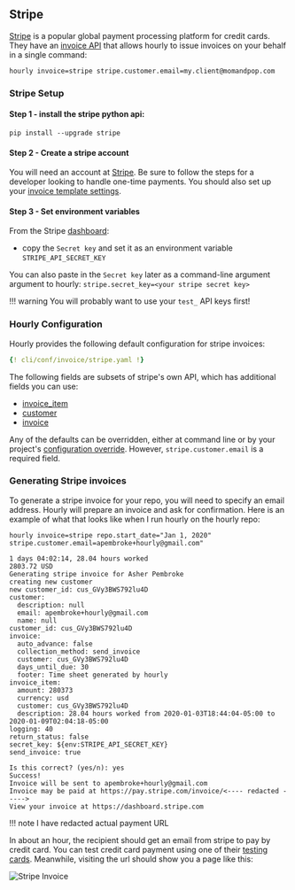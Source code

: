 
## Stripe

[Stripe](https://stripe.com/) is a popular global payment processing platform for credit cards. They have an [invoice API](https://stripe.com/docs/billing/invoices/sending) that allows hourly to issue invoices on your behalf in a single command:

`hourly invoice=stripe stripe.customer.email=my.client@momandpop.com`

### Stripe Setup

#### Step 1 - install the stripe python api:

`pip install --upgrade stripe`


#### Step 2 - Create a stripe account

You will need an account at [Stripe](https://stripe.com/). Be sure to follow the steps for a developer looking to handle one-time payments. You should also set up your [invoice template settings](https://dashboard.stripe.com/account/billing/invoice).

#### Step 3 - Set environment variables

From the Stripe [dashboard](https://dashboard.stripe.com/apikeys):

* copy the `Secret key` and set it as an environment variable `STRIPE_API_SECRET_KEY`

You can also paste in the `Secret key` later as a command-line argument argument to hourly: `stripe.secret_key=<your stripe secret key>`

!!! warning
    You will probably want to use your `test_` API keys first!

### Hourly Configuration

Hourly provides the following default configuration for stripe invoices:

```yaml
{! cli/conf/invoice/stripe.yaml !}
```

The following fields are subsets of stripe's own API, which has additional fields you can use:

* [invoice_item](https://stripe.com/docs/api/invoices/line_item)
* [customer](https://stripe.com/docs/api/customers/create)
* [invoice](https://stripe.com/docs/api/invoices/create) 

Any of the defaults can be overridden, either at command line or by your project's [configuration override](index.md#configuration).
However, `stripe.customer.email` is a required field.

### Generating Stripe invoices


To generate a stripe invoice for your repo, you will need to specify an email address. Hourly will prepare an invoice and ask for confirmation.
Here is an example of what that looks like when I run hourly on the hourly repo:

`hourly invoice=stripe repo.start_date="Jan 1, 2020" stripe.customer.email=apembroke+hourly@gmail.com"`

```console
1 days 04:02:14, 28.04 hours worked
2803.72 USD
Generating stripe invoice for Asher Pembroke
creating new customer
new customer_id: cus_GVy3BWS792lu4D
customer:
  description: null
  email: apembroke+hourly@gmail.com
  name: null
customer_id: cus_GVy3BWS792lu4D
invoice:
  auto_advance: false
  collection_method: send_invoice
  customer: cus_GVy3BWS792lu4D
  days_until_due: 30
  footer: Time sheet generated by hourly
invoice_item:
  amount: 280373
  currency: usd
  customer: cus_GVy3BWS792lu4D
  description: 28.04 hours worked from 2020-01-03T18:44:04-05:00 to 2020-01-09T02:04:18-05:00
logging: 40
return_status: false
secret_key: ${env:STRIPE_API_SECRET_KEY}
send_invoice: true

Is this correct? (yes/n): yes
Success!
Invoice will be sent to apembroke+hourly@gmail.com
Invoice may be paid at https://pay.stripe.com/invoice/<---- redacted ----->
View your invoice at https://dashboard.stripe.com
```
!!! note
    I have redacted actual payment URL 

In about an hour, the recipient should get an email from stripe to pay by credit card. 
You can test credit card payment using one of their [testing cards](https://stripe.com/docs/testing#cards).
Meanwhile, visiting the url should show you a page like this:

![Stripe Invoice](https://github.com/asherp/hourly/raw/master/docs/invoice_stripe.PNG "Stripe Invoice")





